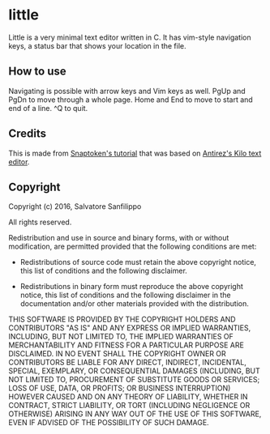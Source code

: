 # little

Little is a very minimal text editor written in C. It has vim-style navigation keys, a status bar that shows your location in the file.

## How to use
Navigating is possible with arrow keys and Vim keys as well. 
PgUp and PgDn to move through a whole page.
Home and End to move to start and end of a line.
^Q to quit.

## Credits
This is made from [Snaptoken's tutorial](https://github.com/snaptoken/kilo-tutorial) that was based on [Antirez's Kilo text editor](https://github.com/antirez/kilo).

## Copyright
Copyright (c) 2016, Salvatore Sanfilippo <antirez at gmail dot com>

All rights reserved.

Redistribution and use in source and binary forms, with or without
modification, are permitted provided that the following conditions are met:

* Redistributions of source code must retain the above copyright notice,
  this list of conditions and the following disclaimer.

* Redistributions in binary form must reproduce the above copyright notice,
  this list of conditions and the following disclaimer in the documentation
  and/or other materials provided with the distribution.

THIS SOFTWARE IS PROVIDED BY THE COPYRIGHT HOLDERS AND CONTRIBUTORS "AS IS" AND
ANY EXPRESS OR IMPLIED WARRANTIES, INCLUDING, BUT NOT LIMITED TO, THE IMPLIED
WARRANTIES OF MERCHANTABILITY AND FITNESS FOR A PARTICULAR PURPOSE ARE
DISCLAIMED. IN NO EVENT SHALL THE COPYRIGHT OWNER OR CONTRIBUTORS BE LIABLE FOR
ANY DIRECT, INDIRECT, INCIDENTAL, SPECIAL, EXEMPLARY, OR CONSEQUENTIAL DAMAGES
(INCLUDING, BUT NOT LIMITED TO, PROCUREMENT OF SUBSTITUTE GOODS OR SERVICES;
LOSS OF USE, DATA, OR PROFITS; OR BUSINESS INTERRUPTION) HOWEVER CAUSED AND ON
ANY THEORY OF LIABILITY, WHETHER IN CONTRACT, STRICT LIABILITY, OR TORT
(INCLUDING NEGLIGENCE OR OTHERWISE) ARISING IN ANY WAY OUT OF THE USE OF THIS
SOFTWARE, EVEN IF ADVISED OF THE POSSIBILITY OF SUCH DAMAGE.


